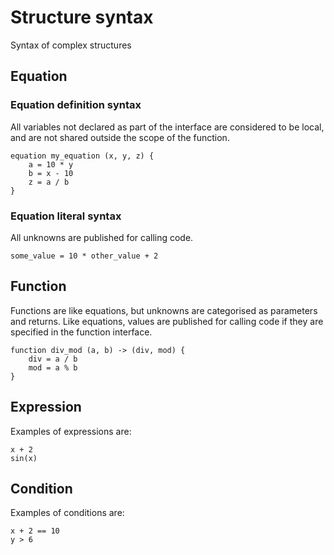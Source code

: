 # Structure syntax

Syntax of complex structures

## Equation

### Equation definition syntax

All variables not declared as part of the interface are considered to be local,
and are not shared outside the scope of the function.

```equator
equation my_equation (x, y, z) {
    a = 10 * y
    b = x - 10
    z = a / b
}
```

### Equation literal syntax

All unknowns are published for calling code.

```equator
some_value = 10 * other_value + 2
```

## Function

Functions are like equations, but unknowns are categorised as parameters and
returns. Like equations, values are published for calling code if they are
specified in the function interface.

```equator
function div_mod (a, b) -> (div, mod) {
    div = a / b
    mod = a % b
}
```

## Expression

Examples of expressions are:

```equator
x + 2
sin(x)
```

## Condition

Examples of conditions are:

```equator
x + 2 == 10
y > 6
```
